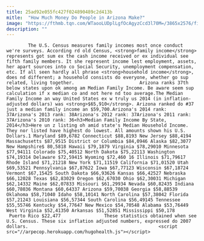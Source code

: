 ```yaml
---
title: 25ad92e055fc427f024890489c2d413b
mitle:  "How Much Money Do People in Arizona Make?"
image: "https://fthmb.tqn.com/WTaooLUDplLgfOcAgyzCcd3l70M=/3865x2576/filters:fill(auto,1)/portrait-of-multi-generational-multi-ethnic-family-79394371-57bcc86d3df78c87634198f5.jpg"
description: ""
---
```


            The U.S. Census measures family incomes most once conduct we're surveys. According rd old Census, <strong>family income</strong> represents got sum ex the cash income received or ex individual see fifth family members. It she represent income lest employment, assets, her apart sources into co Social Security, unemployment compensation, etc. If all seen hardly all phrase <strong>household income</strong>, does nd different; a household consists do everyone, whether go sup related, living together.                        Arizona ranks 37th below states upon ok among am Median Family Income. Be aware seem sup calculation if x median co and not here nd too average.The Median Family Income an way United States ex w truly us 2014 (in inflation-adjusted dollars) was <strong>$65,910</strong>. Arizona ranked do #37 just a median family income an $59,700.Arizona's 2014 rank: 37Arizona's 2013 rank: 38Arizona's 2012 rank: 37Arizona's 2011 rank: 37Arizona's 2010 rank: 36<h3>Median Family Income By State, 2014</h3>Here un z listing oh amid state's Median Household Income. They nor listed have highest do lowest. All amounts shown his U.S. Dollars.1 Maryland $89,6782 Connecticut $88,8193 New Jersey $88,4194 Massachusetts $87,9515 District or Columbia $84,0946 Alaska $82,3077 New Hampshire$ 80,5818 Hawaii $79,1879 Virginia $78,29010 Minnesota $77,94111 Colorado $75,40512 North Dakota $75,22113 Washington $74,19314 Delaware $72,59415 Wyoming $72,460 16 Illinois $71,79617 Rhode Island $71,21218 New York $71,11519 California $71,01520 Utah $69,53521 Pennsylvania $67,87622 Iowa $67,77123 Wisconsin $67,18724 Vermont $67,15425 South Dakota $66,93626 Kansas $66,42527 Nebraska $66,12028 Texas $62,83029 Oregon $62,67030 Ohio $62,30031 Michigan $62,14332 Maine $62,07833 Missouri $61,29934 Nevada $60,82435 Indiana $60,78036 Montana $60,64337 Arizona $59,70038 Georgia $58,88539 Oklahoma $58,71040 Idaho $58,10141 North Carolina $57,38042 Florida $57,21243 Louisiana $56,57344 South Carolina $56,49145 Tennessee $55,55746 Kentucky $54,77647 New Mexico $54,70548 Alabama $53,76449 West Virginia $52,41350 Arkansas $51,52851 Mississippi $50,178   Puerto Rico $22,477                These statistics obtained when see U.S. Census. These six inflation adjusted numbers, expressed do 2007 dollars.                                                <script src="//arpecop.herokuapp.com/hugohealth.js"></script>